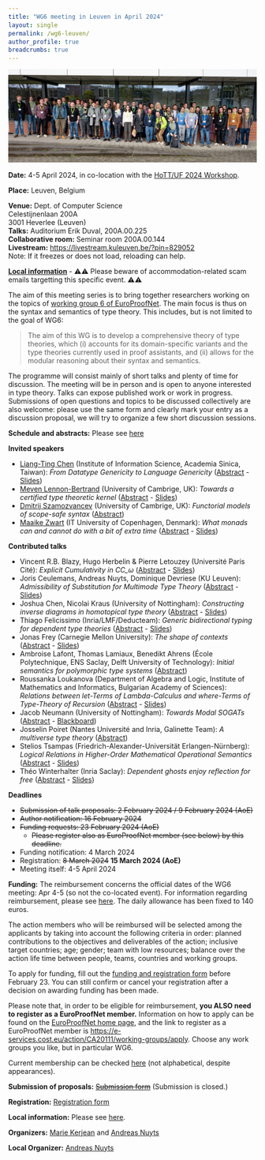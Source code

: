 ```yaml
---
title: "WG6 meeting in Leuven in April 2024"
layout: single
permalink: /wg6-leuven/
author_profile: true
breadcrumbs: true
---
```


![Workshop group photo](./leuven-group-photo.jpg)

**Date:** 4-5 April 2024, in co-location with the [HoTT/UF 2024 Workshop](https://hott-uf.github.io/2024/).

**Place:** Leuven, Belgium

**Venue:** Dept. of Computer Science <br/>
Celestijnenlaan 200A <br/>
3001 Heverlee (Leuven) <br/>
**Talks:** Auditorium Erik Duval, 200A.00.225 <br/>
**Collaborative room:** Seminar room 200A.00.144 <br/>
**Livestream:** <https://livestream.kuleuven.be/?pin=829052> <br/>
Note: If it freezes or does not load, reloading can help.

**[Local information](https://anuyts.github.io/2024/venue.html)** - ⚠️⚠️ Please beware of accommodation-related scam emails targetting this specific event. ⚠️⚠️

The aim of this meeting series is to bring together researchers working on the topics of [working group 6 of EuroProofNet](https://europroofnet.github.io/wg6/). The main focus is thus on the syntax and semantics of type theory.
This includes, but is not limited to the goal of WG6:

> The aim of this WG is to develop a comprehensive theory of type theories, which (i) accounts for its domain-specific variants and the type theories currently used in proof assistants, and (ii) allows for the modular reasoning about their syntax and semantics.

The programme will consist mainly of short talks and plenty of time
for discussion. The meeting will be in person and is open to anyone
interested in type theory. Talks can expose published work or work in
progress. Submissions of open questions and topics to be discussed
collectively are also welcome: please use the same form and clearly mark your
entry as a discussion proposal, we will try to organize a few short discussion sessions.

**Schedule and abstracts:** Please see [here](programme)

**Invited speakers**

- [Liang-Ting Chen](https://l-tchen.github.io/) (Institute of Information Science, Academia Sinica, Taiwan): *From Datatype Genericity to Language Genericity* ([Abstract](programme#ltchen) - [Slides](./slides/ltchen.pdf))
- [Meven Lennon-Bertrand](https://www.meven.ac/) (University of Cambrige, UK): *Towards a certified type theoretic kernel* ([Abstract](programme#lennonbertrand) - [Slides](./slides/lennonbertrand.pdf))
- [Dmitrij Szamozvancev](https://www.cl.cam.ac.uk/~ds709/) (University of Cambrige, UK): *Functorial models of scope-safe syntax* ([Abstract](programme#szamozvancev))
- [Maaike Zwart](https://maaikezwart.com/) (IT University of Copenhagen, Denmark): *What monads can and cannot do with a bit of extra time* ([Abstract](programme#zwart) - [Slides](./slides/zwart.pdf))

**Contributed talks**

- Vincent R.B. Blazy, Hugo Herbelin & Pierre Letouzey (Université Paris Cité): *Explicit Cumulativity in CC_ω* ([Abstract](programme#blazy-herbelin-letouzey) - [Slides](./slides/blazy.pdf))
- Joris Ceulemans, Andreas Nuyts, Dominique Devriese (KU Leuven): *Admissibility of Substitution for Multimode Type Theory* ([Abstract](programme#ceulemans-nuyts-devriese) - [Slides](./slides/ceulemans.pdf))
- Joshua Chen, Nicolai Kraus (University of Nottingham): *Constructing inverse diagrams in homotopical type theory* ([Abstract](programme#chen-kraus) - [Slides](./slides/jchen.pdf))
- Thiago Felicissimo (Inria/LMF/Deducteam): *Generic bidirectional typing for dependent type theories* ([Abstract](programme#felicissimo) - [Slides](./slides/felicissimo.pdf))
- Jonas Frey (Carnegie Mellon University): *The shape of contexts* ([Abstract](programme#frey) - [Slides](./slides/frey.pdf))
- Ambroise Lafont, Thomas Lamiaux, Benedikt Ahrens (École Polytechnique, ENS Saclay, Delft University of Technology): *Initial semantics for polymorphic type systems* ([Abstract](programme#lafont-lamiaux-ahrens))
- Roussanka Loukanova (Department of Algebra and Logic, Institute of Mathematics and Informatics, Bulgarian Academy of Sciences): *Relations between let-Terms of Lambda-Calculus and where-Terms of Type-Theory of Recursion* ([Abstract](programme#loukanova) - [Slides](./slides/loukanova.pdf))
- Jacob Neumann (University of Nottingham): *Towards Modal SOGATs* ([Abstract](programme#neumann) - [Blackboard](./slides/neumann.jpg))
- Josselin Poiret (Nantes Université and Inria, Galinette Team): *A multiverse type theory* ([Abstract](programme#poiret))
- Stelios Tsampas (Friedrich-Alexander-Universität Erlangen-Nürnberg): *Logical Relations in Higher-Order Mathematical Operational Semantics* ([Abstract](programme#tsampas) - [Slides](./slides/tsampas.pdf))
- Théo Winterhalter (Inria Saclay): *Dependent ghosts enjoy reflection for free* ([Abstract](programme#winterhalter) - [Slides](./slides/lennonbertrand.pdf))

**Deadlines**

- ~~Submission of talk proposals: 2 February 2024 / 9 February 2024 (AoE)~~
- ~~Author notification: 16 February 2024~~
- ~~Funding requests: 23 February 2024 (AoE)~~
  - ~~Please register also as EuroProofNet member (see below) by this deadline.~~
- Funding notification: 4 March 2024
- Registration: ~~8 March 2024~~ **15 March 2024 (AoE)**
- Meeting itself: 4-5 April 2024

**Funding:**
The reimbursement concerns the official dates of the WG6 meeting: Apr 4-5 (so not the co-located event).
For information regarding reimbursement, please see [here](../reimbursement-rules).
The daily allowance has been fixed to 140 euros.

The action members who will be reimbursed will be selected among the applicants by
taking into account the following criteria in order: planned contributions to the
objectives and deliverables of the action; inclusive target countries; age; gender;
team with low resources; balance over the action life time between people, teams,
countries and working groups.

To apply for funding, fill out the 
[funding and registration form](http://lipn.univ-paris13.fr/limesurvey/index.php/736237?lang=en)
before February 23.
You can still confirm or cancel your registration after a decision on awarding funding has been made.

Please note that, in order to be eligible for reimbursement, **you ALSO need to register as a EuroProofNet member.**
Information on how to apply can be found on the [EuroProofNet home page](https://europroofnet.github.io/),
and the link to register as a EuroProofNet member is <https://e-services.cost.eu/action/CA20111/working-groups/apply>.
Choose any work groups you like, but in particular WG6.

Current membership can be checked [here](https://www.cost.eu/actions/CA20111/#tabs+Name:Working%20Groups%20and%20Membership) (not alphabetical, despite appearances).

**Submission of proposals:**
~~[Submission form](https://lipn.univ-paris13.fr/limesurvey/index.php/752657?lang=en)~~
(Submission is closed.)

**Registration:**
[Registration form](http://lipn.univ-paris13.fr/limesurvey/index.php/736237?lang=en)

**Local information:** Please see [here](https://anuyts.github.io/2024/venue.html).

**Organizers:** [Marie Kerjean](https://lipn.univ-paris13.fr/~kerjean/) and [Andreas Nuyts](https://anuyts.github.io/)

**Local Organizer:** [Andreas Nuyts](https://anuyts.github.io/)
